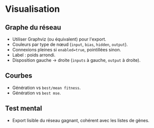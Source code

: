 # Visualisation

## Graphe du réseau
- Utiliser Graphviz (ou équivalent) pour l'export.
- Couleurs par type de nœud (`input`, `bias`, `hidden`, `output`).
- Connexions pleines si `enabled=true`, pointillées sinon.
- Label : poids arrondi.
- Disposition gauche → droite (`inputs` à gauche, `output` à droite).

## Courbes
- Génération vs `best/mean fitness`.
- Génération vs `best mse`.

## Test mental
- Export lisible du réseau gagnant, cohérent avec les listes de gènes.
